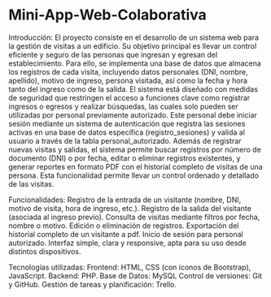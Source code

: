 # Mini-App-Web-Colaborativa
Introducción:
El proyecto consiste en el desarrollo de un sistema web para la gestión de visitas a un edificio. Su objetivo principal es llevar un control eficiente y seguro de las personas que ingresan y egresan del establecimiento. Para ello, se implementa una base de datos que almacena los registros de cada visita, incluyendo datos personales (DNI, nombre, apellido), motivo de ingreso, persona visitada, así como la fecha y hora tanto del ingreso como de la salida.
El sistema está diseñado con medidas de seguridad que restringen el acceso a funciones clave como registrar ingresos o egresos y realizar búsquedas, las cuales solo pueden ser utilizadas por personal previamente autorizado. Este personal debe iniciar sesión mediante un sistema de autenticación que registra las sesiones activas en una base de datos específica (registro_sesiones) y valida al usuario a través de la tabla personal_autorizado.
Además de registrar nuevas visitas y salidas, el sistema permite buscar registros por número de documento (DNI) o por fecha, editar o eliminar registros existentes, y generar reportes en formato PDF con el historial completo de visitas de una persona. Esta funcionalidad permite llevar un control ordenado y detallado de las visitas.

Funcionalidades:
Registro de la entrada de un visitante (nombre, DNI, motivo de visita, hora de ingreso, etc.).
Registro de la salida del visitante (asociada al ingreso previo).
Consulta de visitas mediante filtros por fecha, nombre o motivo.
Edición o eliminación de registros.
Exportación del historial completo de un visitante a pdf.
Inicio de sesión para personal autorizado.
Interfaz simple, clara y responsive, apta para su uso desde distintos dispositivos.

Tecnologías utilizadas:
Frontend: HTML, CSS (con iconos de Bootstrap), JavaScript.
Backend: PHP.
Base de Datos: MySQL
Control de versiones: Git y GitHub.
Gestión de tareas y planificación: Trello.
